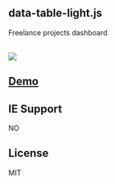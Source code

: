 ## data-table-light.js

Freelance projects dashboard

<br>
<img src="https://demo.webexp.site/freelance-dashboard/external/screenshot.png">
<br>

## <a href="https://demo.webexp.site/freelance-dashboard" target="_blank">Demo</a>


## IE Support

NO
</br>


## License

MIT         					
